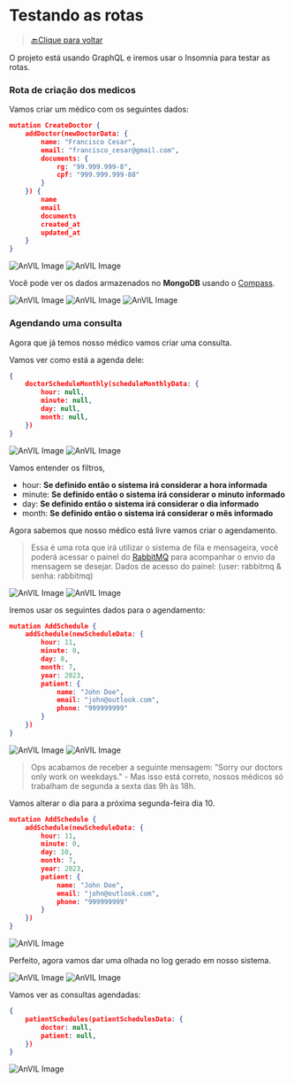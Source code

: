 # Testando as rotas

> [🔙Clique para voltar](/README.md)

O projeto está usando GraphQL e iremos usar o Insomnia para testar as rotas.

### Rota de criação dos medicos

Vamos criar um médico com os seguintes dados:

```JSON
mutation CreateDoctor {
	addDoctor(newDoctorData: {
		name: "Francisco Cesar",
		email: "francisco_cesar@gmail.com",
		documents: {
			rg: "99.999.999-8",
			cpf: "999.999.999-88"
		}
	}) {
		name
		email
		documents
		created_at
		updated_at
	}
}
```

![AnVIL Image](/docs/images/2023-07-07_22-52.png)
![AnVIL Image](/docs/images/2023-07-07_22-53.png)

Você pode ver os dados armazenados no **MongoDB** usando o [Compass](https://www.mongodb.com/try/download/compass).

![AnVIL Image](/docs/images/2023-07-07_22-56.png)
![AnVIL Image](/docs/images/2023-07-07_22-56_1.png)
![AnVIL Image](/docs/images/2023-07-07_22-55.png)

### Agendando uma consulta

Agora que já temos nosso médico vamos criar uma consulta.

Vamos ver como está a agenda dele:

```JSON
{
	doctorScheduleMonthly(scheduleMonthlyData: {
		hour: null,
		minute: null,
		day: null,
		month: null,
	})
}
```

![AnVIL Image](/docs/images/2023-07-07_23-00.png)
![AnVIL Image](/docs/images/2023-07-07_23-01.png)

Vamos entender os filtros,

- hour: **Se definido então o sistema irá considerar a hora informada**
- minute: **Se definido então o sistema irá considerar o minuto informado**
- day: **Se definido então o sistema irá considerar o dia informado**
- month: **Se definido então o sistema irá considerar o mês informado**

Agora sabemos que nosso médico está livre vamos criar o agendamento.

> Essa é uma rota que irá utilizar o sistema de fila e mensageira, você poderá acessar o painel do [RabbitMQ](http://localhost:15672) para acompanhar o envio da mensagem se desejar. Dados de acesso do painel: (user: rabbitmq & senha: rabbitmq)

![AnVIL Image](/docs/images/2023-07-07_23-09.png)
![AnVIL Image](/docs/images/2023-07-07_23-09_1.png)

Iremos usar os seguintes dados para o agendamento:

```JSON
mutation AddSchedule {
	addSchedule(newScheduleData: {
		hour: 11,
		minute: 0,
		day: 8,
		month: 7,
		year: 2023,
		patient: {
			name: "John Doe",
			email: "john@outlook.com",
			phone: "999999999"
		}
	})
}
```

![AnVIL Image](/docs/images/2023-07-07_23-05.png)
![AnVIL Image](/docs/images/2023-07-07_23-11.png)

> Ops acabamos de receber a seguinte mensagem: "Sorry our doctors only work on weekdays." - Mas isso está correto, nossos médicos só trabalham de segunda a sexta das 9h às 18h.

Vamos alterar o dia para a próxima segunda-feira dia 10.

```JSON
mutation AddSchedule {
	addSchedule(newScheduleData: {
		hour: 11,
		minute: 0,
		day: 10,
		month: 7,
		year: 2023,
		patient: {
			name: "John Doe",
			email: "john@outlook.com",
			phone: "999999999"
		}
	})
}
```

![AnVIL Image](/docs/images/2023-07-07_23-14.png)

Perfeito, agora vamos dar uma olhada no log gerado em nosso sistema.

![AnVIL Image](/docs/images/2023-07-07_23-15.png)
![AnVIL Image](/docs/images/2023-07-07_23-15_1.png)

Vamos ver as consultas agendadas:

```JSON
{
	patientSchedules(patientSchedulesData: {
		doctor: null,
		patient: null,
	})
}
```

![AnVIL Image](/docs/images/2023-07-07_23-16.png)